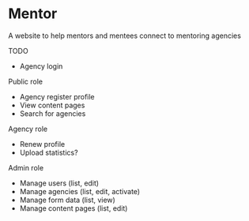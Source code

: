 Mentor
======

A website to help mentors and mentees connect to mentoring agencies

TODO
* Agency login

Public role
* Agency register profile
* View content pages
* Search for agencies

Agency role
* Renew profile
* Upload statistics?

Admin role
* Manage users (list, edit)
* Manage agencies (list, edit, activate)
* Manage form data (list, view)
* Manage content pages (list, edit)

